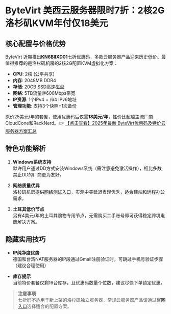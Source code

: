 # ByteVirt 美西云服务器限时7折：2核2G洛杉矶KVM年付仅18美元

## 核心配置与价格优势

ByteVirt 近期推出**KN6BIIXD01**七折优惠码，多款云服务器产品迎来历史低价。最值得推荐的是洛杉矶机房的2核2G配置KVM虚拟化方案：

- **CPU**: 2核 (公平共享)
- **内存**: 2048MB DDR4
- **存储**: 20GB SSD高速磁盘
- **网络**: 5TB流量@600Mbps带宽
- **IP资源**: 1个IPv4 + /64 IPv6地址
- **管理功能**: 支持3个快照+1次备份

原价25美元/年的套餐，使用优惠码后仅需**18美元/年**，性价比超越主流厂商CloudCone和RackNerd。👉 [【点击查看】2025年最新 ByteVirt优惠码及特价云服务器方案汇总](https://bit.ly/bytevirt)

## 特色功能解析

1. **Windows系统支持**  
   默许用户通过DD方式安装Windows系统（需注意避免激活操作），相比多数禁止DD的厂商更为友好。

2. **网络质量优异**  
   洛杉矶机房提供[网络测试入口](http://la1.lg.bytevirt.net/)，实测中美延迟表现优秀，适合建站和远程办公需求。

3. **土耳其低价节点**  
   另有4美元/年的土耳其购物专用节点，无需购买二手账号即可获得稳定跨境电商解决方案。

## 隐藏实用技巧

- **IP纯净度优势**  
  德国和台湾NAT服务器的IP段通过Gmail注册验证时，可跳过手机号验证步骤（建议合理使用）

- **库存提示**  
  当前特价套餐仅剩16台库存，且优惠码数量个位数，建议尽快下单锁定优惠。

> **注意事项**  
> 七折码不适用于新上架的洛杉矶独立服务器，常规云服务器产品请通过[官网入口](https://bit.ly/bytevirt)选择适合的配置方案。